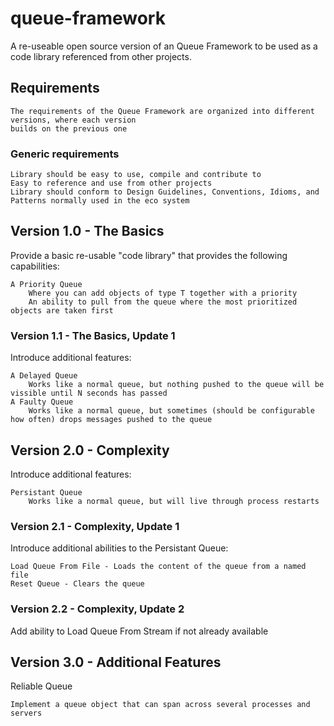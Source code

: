 # queue-framework
A re-useable open source version of an Queue Framework to be used as a code library referenced from other projects.

## Requirements

    The requirements of the Queue Framework are organized into different versions, where each version 
    builds on the previous one
    
### Generic requirements

    Library should be easy to use, compile and contribute to
    Easy to reference and use from other projects
    Library should conform to Design Guidelines, Conventions, Idioms, and Patterns normally used in the eco system

## Version 1.0 - The Basics

Provide a basic re-usable "code library" that provides the following capabilities:

    A Priority Queue
        Where you can add objects of type T together with a priority
        An ability to pull from the queue where the most prioritized objects are taken first

### Version 1.1 - The Basics, Update 1

Introduce additional features:

    A Delayed Queue
        Works like a normal queue, but nothing pushed to the queue will be vissible until N seconds has passed
    A Faulty Queue
        Works like a normal queue, but sometimes (should be configurable how often) drops messages pushed to the queue

## Version 2.0 - Complexity

Introduce additional features:

    Persistant Queue
        Works like a normal queue, but will live through process restarts

### Version 2.1 - Complexity, Update 1

Introduce additional abilities to the Persistant Queue:

    Load Queue From File - Loads the content of the queue from a named file
    Reset Queue - Clears the queue

### Version 2.2 - Complexity, Update 2

Add ability to Load Queue From Stream if not already available

## Version 3.0 - Additional Features

Reliable Queue

    Implement a queue object that can span across several processes and servers
